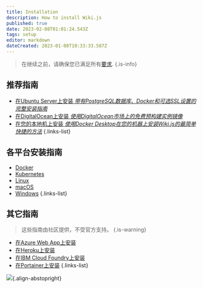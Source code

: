 ```yaml
---
title: Installation
description: How to install Wiki.js
published: true
date: 2023-02-08T01:01:24.543Z
tags: setup
editor: markdown
dateCreated: 2023-01-08T10:33:33.587Z
---
```


> 在继续之前，请确保您已满足所有[要求](/install/requirements).
{.is-info}

## 推荐指南
- [在Ubuntu Server上安装 *带有PostgreSQL数据库、Docker和可选SSL设置的完整安装指南*](/install/ubuntu)
- [在DigitalOcean上安装 *使用DigitalOcean市场上的免费预构建实例镜像*](/install/digitalocean)
- [在您的本地机上安装 *使用Docker Desktop在您的机器上安装Wiki.js的最简单快捷的方法*](/install/docker-desktop)
{.links-list}

## 各平台安装指南
- [Docker](/install/docker)
- [Kubernetes](/install/kubernetes)
- [Linux](/install/linux)
- [macOS](/install/macos)
- [Windows](/install/windows)
{.links-list}

## 其它指南
> 这些指南由社区提供，不受官方支持。
{.is-warning}
<!-- - [Install on AWS EC2 *using the free Marketplace Image*](/install/aws) -->
- [在Azure Web App上安装](/install/azurewebapp)
- [在Heroku上安装](/install/heroku)
- [在IBM Cloud Foundry上安装](https://github.com/Requarks/wiki-ibm-cloud-foundry)
- [在Portainer上安装](/install/portainer)
{.links-list}

![](https://a.icons8.com/ajlQdsfa/FZhYWV/svg.svg){.align-abstopright}